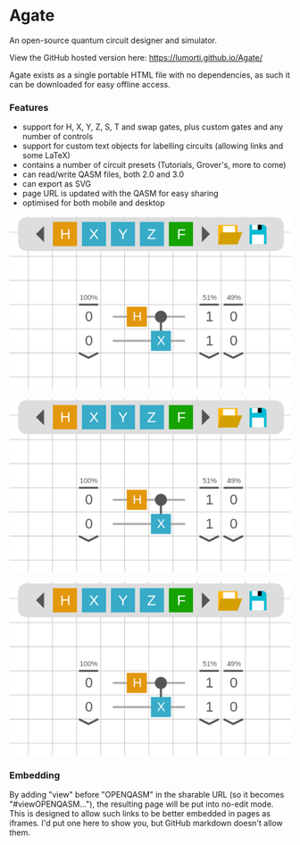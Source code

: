 # Agate
An open-source quantum circuit designer and simulator.

View the GitHub hosted version here: https://lumorti.github.io/Agate/

Agate exists as a single portable HTML file with no dependencies, as such it can be downloaded for easy offline access.

### Features
* support for H, X, Y, Z, S, T and swap gates, plus custom gates and any number of controls
* support for custom text objects for labelling circuits (allowing links and some LaTeX)
* contains a number of circuit presets (Tutorials, Grover's, more to come)
* can read/write QASM files, both 2.0 and 3.0
* can export as SVG
* page URL is updated with the QASM for easy sharing
* optimised for both mobile and desktop

[<img src="https://github.com/lumorti/Agate/blob/master/example.png?raw=true">](https://lumorti.github.io/Agate/)

<a href="https://lumorti.github.io/Agate/" rel="">![Example](https://github.com/lumorti/Agate/blob/master/example.png?raw=true)</a>

![Example](https://github.com/lumorti/Agate/blob/master/example.png?raw=true)

### Embedding

By adding "view" before "OPENQASM" in the sharable URL (so it becomes "#viewOPENQASM..."), the resulting page will be put into no-edit mode. This is designed to allow such links to be better embedded in pages as iframes. I'd put one here to show you, but GitHub markdown doesn't allow them.


